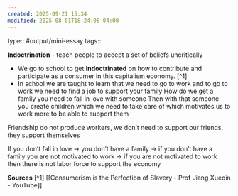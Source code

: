 ```yaml
---
created: 2025-09-21 15:34
modified: 2025-08-01T18:24:06-04:00
---
```

type:: #output/mini-essay 
tags::

**Indoctrination** - teach people to accept a set of beliefs uncritically

- We go to school to get **indoctrinated** on how to contribute and participate as a consumer in this capitalism economy.  [^1]
- In school we are taught to learn that we need to go to work and to go to work we need to find a job to support your family
How do we get a family you need to fall in love with someone
Then with that someone you create children which we need to take care of which motivates us to work more to be able to support them

Friendship do not produce workers, we don’t need to support our friends, they support themselves

If you don’t fall in love -> you don’t have a family -> if you don’t have a family you are not motivated to work -> if you are not motivated to work then there is not labor force to support the economy 


**Sources**
[^1] [[Consumerism is the Perfection of Slavery - Prof Jiang Xueqin - YouTube]]
